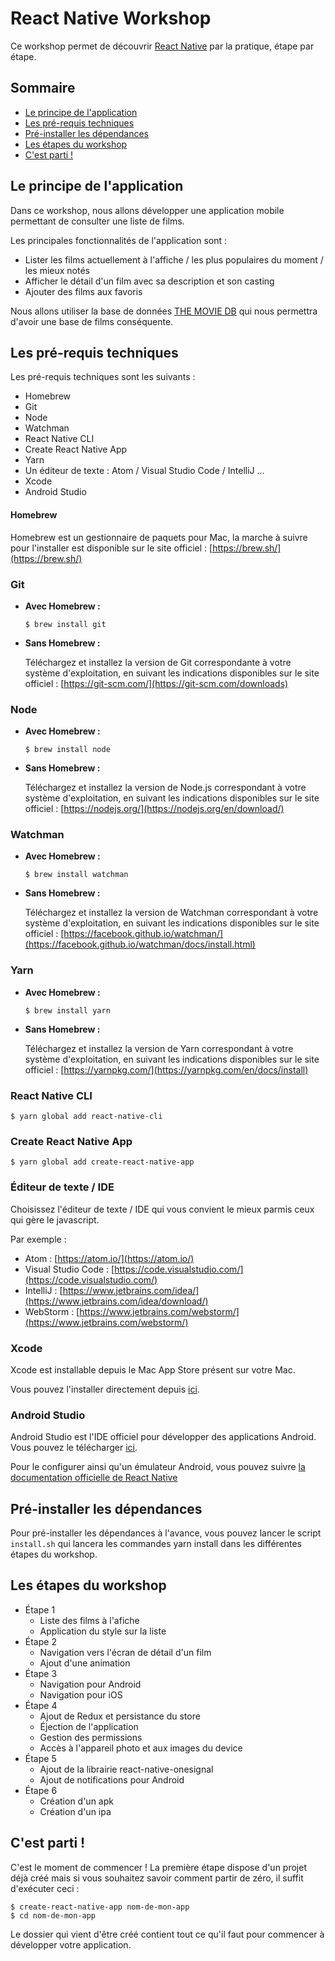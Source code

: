 # React Native Workshop

Ce workshop permet de découvrir [React Native](https://facebook.github.io/react-native/) par la pratique, étape par étape.

## Sommaire

- [Le principe de l'application](#le-principe-de-lapplication)
- [Les pré-requis techniques](#les-pré-requis-techniques)
- [Pré-installer les dépendances](#pré-installer-les-dépendances)
- [Les étapes du workshop](#les-étapes-du-workshop)
- [C'est parti !](#cest-parti-)

## Le principe de l'application

Dans ce workshop, nous allons développer une application mobile permettant de consulter une liste de films.

Les principales fonctionnalités de l'application sont :

- Lister les films actuellement à l'affiche / les plus populaires du moment / les mieux notés
- Afficher le détail d'un film avec sa description et son casting
- Ajouter des films aux favoris

Nous allons utiliser la base de données [THE MOVIE DB](https://www.themoviedb.org/) qui nous permettra d'avoir une base de films conséquente.

## Les pré-requis techniques

Les pré-requis techniques sont les suivants :

- Homebrew
- Git
- Node
- Watchman
- React Native CLI
- Create React Native App
- Yarn
- Un éditeur de texte : Atom / Visual Studio Code / IntelliJ ...
- Xcode
- Android Studio

#### Homebrew

Homebrew est un gestionnaire de paquets pour Mac, la marche à suivre pour l'installer est disponible sur le site officiel : [https://brew.sh/](https://brew.sh/)

### Git

- **Avec Homebrew :**

    ``` 
    $ brew install git
    ```

- **Sans Homebrew :**

    Téléchargez et installez la version de Git correspondante à votre système d'exploitation, en suivant les indications disponibles sur le site officiel : [https://git-scm.com/](https://git-scm.com/downloads)

### Node

- **Avec Homebrew :**

    ``` 
    $ brew install node
    ```

- **Sans Homebrew :**

    Téléchargez et installez la version de Node.js correspondant à votre système d'exploitation, en suivant les indications disponibles sur le site officiel : [https://nodejs.org/](https://nodejs.org/en/download/)

### Watchman

- **Avec Homebrew :**

    ``` 
    $ brew install watchman
    ```

- **Sans Homebrew :**

    Téléchargez et installez la version de Watchman correspondant à votre système d'exploitation, en suivant les indications disponibles sur le site officiel : [https://facebook.github.io/watchman/](https://facebook.github.io/watchman/docs/install.html)

### Yarn

- **Avec Homebrew :**

    ``` 
    $ brew install yarn
    ```

- **Sans Homebrew :**

    Téléchargez et installez la version de Yarn correspondant à votre système d'exploitation, en suivant les indications disponibles sur le site officiel : [https://yarnpkg.com/](https://yarnpkg.com/en/docs/install)

### React Native CLI

``` 
$ yarn global add react-native-cli
```

### Create React Native App

```
$ yarn global add create-react-native-app
```

### Éditeur de texte / IDE

Choisissez l'éditeur de texte / IDE qui vous convient le mieux parmis ceux qui gère le javascript. 

Par exemple :

- Atom : [https://atom.io/](https://atom.io/)
- Visual Studio Code : [https://code.visualstudio.com/](https://code.visualstudio.com/)
- IntelliJ : [https://www.jetbrains.com/idea/](https://www.jetbrains.com/idea/download/)
- WebStorm : [https://www.jetbrains.com/webstorm/](https://www.jetbrains.com/webstorm/)

### Xcode

Xcode est installable depuis le Mac App Store présent sur votre Mac.

Vous pouvez l'installer directement depuis [ici](https://itunes.apple.com/fr/app/xcode/id497799835?mt=12).

### Android Studio

Android Studio est l'IDE officiel pour développer des applications Android. Vous pouvez le télécharger [ici](https://developer.android.com/studio/).

Pour le configurer ainsi qu'un émulateur Android, vous pouvez suivre [la documentation officielle de React Native](https://facebook.github.io/react-native/docs/getting-started.html)

## Pré-installer les dépendances

Pour pré-installer les dépendances à l'avance, vous pouvez lancer le script ```install.sh``` qui lancera les commandes yarn install dans les différentes étapes du workshop.

## Les étapes du workshop

- Étape 1
    - Liste des films à l'afiche
    - Application du style sur la liste
- Étape 2
    - Navigation vers l'écran de détail d'un film
    - Ajout d'une animation
- Étape 3
    - Navigation pour Android
    - Navigation pour iOS
- Étape 4
    - Ajout de Redux et persistance du store
    - Éjection de l'application
    - Gestion des permissions
    - Accès à l'appareil photo et aux images du device
- Étape 5
    - Ajout de la librairie react-native-onesignal
    - Ajout de notifications pour Android
- Étape 6
    - Création d'un apk
    - Création d'un ipa

## C'est parti !

C'est le moment de commencer ! La première étape dispose d'un projet déjà créé mais si vous souhaitez savoir comment partir de zéro, il suffit d'exécuter ceci :

```
$ create-react-native-app nom-de-mon-app
$ cd nom-de-mon-app
```

Le dossier qui vient d'être créé contient tout ce qu'il faut pour commencer à développer votre application.
